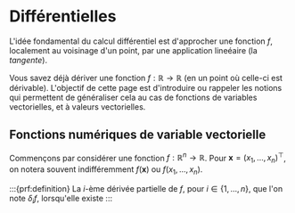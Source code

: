# Différentielles

L'idée fondamental du calcul différentiel est d'approcher une fonction $f$, localement au voisinage d'un point, par une application lineéaire (la *tangente*).

Vous savez déjà dériver une fonction $f:\mathbb{R} \to \mathbb{R}$ (en un point où celle-ci est dérivable). L'objectif de cette page est d'introduire ou rappeler les notions qui permettent de généraliser cela au cas de fonctions de variables vectorielles, et à valeurs vectorielles.

## Fonctions numériques de variable vectorielle

Commençons par considérer une fonction $f:\mathbb{R}^n \to \mathbb{R}$. Pour $\mathbf{x} = (x_1,\ldots,x_n)^\top$, on notera souvent indifféremment $f(\mathbf{x})$ ou $f(x_1,\ldots,x_n)$.

:::{prf:definition}
La $i$-ème dérivée partielle de $f$, pour $i \in \{1,\ldots,n\}$, que l'on note $\delta_i f$, lorsqu'elle existe
:::
